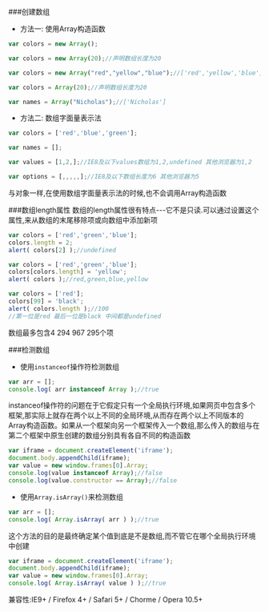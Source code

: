 ###创建数组
- 方法一: 使用Array构造函数

```javascript
var colors = new Array();

var colors = new Array(20);//声明数组长度为20

var colors = new Array("red","yellow","blue");//['red','yellow','blue']

var colors = Array(20);//声明数组长度为20

var names = Array("Nicholas");//['Nicholas']
```

- 方法二: 数组字面量表示法

```javascript
var colors = ['red','blue','green'];

var names = [];

var values = [1,2,];//IE8及以下values数组为1,2,undefined 其他浏览器为1,2

var options = [,,,,,];//IE8及以下数组长度为6 其他浏览器为5
```


与对象一样,在使用数组字面量表示法的时候,也不会调用Array构造函数

###数组length属性
数组的length属性很有特点---它不是只读.可以通过设置这个属性,来从数组的末尾移除项或向数组中添加新项

```javascript
var colors = ['red','green','blue'];
colors.length = 2;
alert( colors[2] );//undefined
```

```javascript
var colors = ['red','green','blue'];
colors[colors.length] = 'yellow';
alert( colors );//red,green,blue,yellow
```

```javascript
var colors = ['red'];
colors[99] = 'black';
alert( colors.length );//100 
//第一位是red 最后一位是black 中间都是undefined
```


数组最多包含4 294 967 295个项

###检测数组
- 使用`instanceof`操作符检测数组

```javascript
var arr = [];
console.log( arr instanceof Array );//true
```

instanceof操作符的问题在于它假定只有一个全局执行环境,如果网页中包含多个框架,那实际上就存在两个以上不同的全局环境,从而存在两个以上不同版本的Array构造函数。如果从一个框架向另一个框架传入一个数组,那么传入的数组与在第二个框架中原生创建的数组分别具有各自不同的构造函数

```javascript
var iframe = document.createElement('iframe');
document.body.appendChild(iframe);
var value = new window.frames[0].Array;
console.log(value instanceof Array);//false
console.log(value.constructor == Array);//false
```

- 使用`Array.isArray()`来检测数组

```javascript
var arr = [];
console.log( Array.isArray( arr ) );//true
```

这个方法的目的是最终确定某个值到底是不是数组,而不管它在哪个全局执行环境中创建

```javascript
var iframe = document.createElement('iframe');
document.body.appendChild(iframe);
var value = new window.frames[0].Array;
console.log( Array.isArray( value ) );//true
```

兼容性:IE9+ / Firefox 4+ / Safari 5+ / Chorme / Opera 10.5+